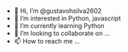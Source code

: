 - 👋 Hi, I’m @gustavohsilva2602
- 👀 I’m interested in Python, javascript
- 🌱 I’m currently learning Python
- 💞️ I’m looking to collaborate on ...
- 📫 How to reach me ...

<!---
gustavohsilva2602/gustavohsilva2602 is a ✨ special ✨ repository because its `README.md` (this file) appears on your GitHub profile.
You can click the Preview link to take a look at your changes.
--->
